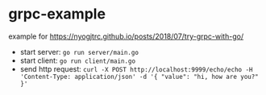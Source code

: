 # grpc-example

example for https://nyogjtrc.github.io/posts/2018/07/try-grpc-with-go/

- start server: `go run server/main.go`
- start client: `go run client/main.go`
- send http request: `curl -X POST http://localhost:9999/echo/echo -H 'Content-Type: application/json' -d '{ "value": "hi, how are you?"  }'`
